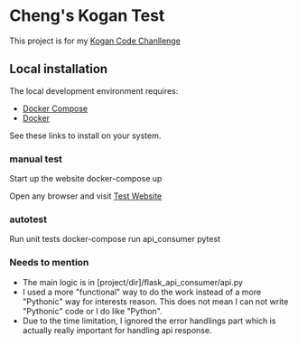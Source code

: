 # Cheng's Kogan Test

This project is for my [Kogan Code Chanllenge](https://kogan-recruitment.herokuapp.com/challenge/e7611d8085963218c6701087fadbe79c/)

## Local installation

The local development environment requires:

 - [Docker Compose](https://docs.docker.com/compose/install/)
 - [Docker](https://docs.docker.com/)

 See these links to install on your system.

### manual test

Start up the website
    docker-compose up

Open any browser and visit [Test Website](http://127.0.0.1:4000/)

### autotest

Run unit tests
    docker-compose run api_consumer pytest

### Needs to mention

+ The main logic is in [project/dir]/flask_api_consumer/api.py
+ I used a more "functional" way to do the work instead of a more "Pythonic" way for interests reason.
  This does not mean I can not write "Pythonic" code or I do like "Python".
+ Due to the time limitation, I ignored the error handlings part which is actually really important
  for handling api response.
